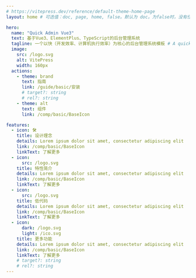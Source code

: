 ```yaml
---
# https://vitepress.dev/reference/default-theme-home-page
layout: home # 可选值：doc, page, home, false。默认为 doc。为false时，没有任何侧边栏、导航栏或页脚（例：想要一个完全可自定义的登录页面）

hero:
  name: "Quick Admin Vue3"
  text: 基于Vue3、ElementPlus、TypeScript的后台管理系统
  tagline: 一个以快（开发效率、计算机执行效率）为核心的后台管理系统模板 # A quick behind manage system template.
  image:
    src: /logo.svg
    alt: VitePress
    width: 160px
  actions:
    - theme: brand
      text: 指南
      link: /guide/basic/安装
      # target?: string
      # rel?: string
    - theme: alt
      text: 组件
      link: /comp/basic/BaseIcon

features:
  - icon: 🛠️
    title: 设计理念
    details: Lorem ipsum dolor sit amet, consectetur adipiscing elit
    link: /comp/basic/BaseIcon
    linkText: 了解更多
  - icon:
      src: /logo.svg
    title: 特性简介
    details: Lorem ipsum dolor sit amet, consectetur adipiscing elit
    link: /comp/basic/BaseIcon
    linkText: 了解更多
  - icon:
      src: /logo.svg
    title: 低代码
    details: Lorem ipsum dolor sit amet, consectetur adipiscing elit
    link: /comp/basic/BaseIcon
    linkText: 了解更多
  - icon:
      dark: /logo.svg
      light: /ico.svg
    title: 更多功能
    details: Lorem ipsum dolor sit amet, consectetur adipiscing elit
    link: /comp/basic/BaseIcon
    linkText: 了解更多
    # target?: string
    # rel?: string
---
```

